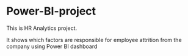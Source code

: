 # Power-BI-project
This is HR Analytics project.

It shows which factors are responsible for employee attrition from the company using
Power BI dashboard
